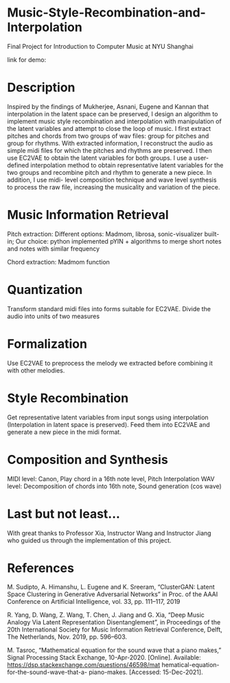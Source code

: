 # Music-Style-Recombination-and-Interpolation
Final Project for Introduction to Computer Music at NYU Shanghai

link for demo:

# Description
Inspired by the findings of Mukherjee, Asnani, Eugene and Kannan that interpolation in the latent space can be preserved, I design an algorithm to implement music style recombination and interpolation with manipulation of the latent variables and attempt to close the loop of music. I first extract pitches and chords from two groups of wav files: group for pitches and group for rhythms. With extracted information, I reconstruct the audio as simple midi files for which the pitches and rhythms are preserved. I then use EC2VAE to obtain the latent variables for both groups. I use a user-defined interpolation method to obtain representative latent variables for the two groups and recombine pitch and rhythm to generate a new piece. In addition, I use midi- level composition technique and wave level synthesis to process the raw file, increasing the musicality and variation of the piece.

# Music Information Retrieval
Pitch extraction: Different options: Madmom, librosa, sonic-visualizer built-in; Our choice: python implemented pYIN + algorithms to merge short notes and notes with similar frequency

Chord extraction: Madmom function

# Quantization
Transform standard midi files into forms suitable for EC2VAE. Divide the audio into units of two measures

# Formalization
Use EC2VAE to preprocess the melody we extracted before combining it with other melodies.

# Style Recombination
Get representative latent variables from input songs using interpolation (Interpolation in latent space is preserved).
Feed them into EC2VAE and generate a new piece in the midi format.

# Composition and Synthesis
MIDI level: Canon, Play chord in a 16th note level, Pitch Interpolation
WAV level: Decomposition of chords into 16th note, Sound generation (cos wave)

# Last but not least...
With great thanks to Professor Xia, Instructor Wang and Instructor Jiang who guided us through the implementation of this project.

# References
M. Sudipto, A. Himanshu, L. Eugene and K. Sreeram, “ClusterGAN: Latent Space Clustering in Generative Adversarial Networks” in Proc. of the AAAI Conference on Artificial Intelligence, vol. 33, pp. 111–117, 2019

R. Yang, D. Wang, Z. Wang, T. Chen, J. Jiang and G. Xia, “Deep Music Analogy Via Latent Representation Disentanglement”, in Proceedings of the 20th International Society for Music Information Retrieval Conference, Delft, The Netherlands, Nov. 2019, pp. 596–603.

M. Tasroc, “Mathematical equation for the sound wave that a piano makes,” Signal Processing Stack Exchange, 10-Apr-2020. [Online]. Available: https://dsp.stackexchange.com/questions/46598/mat hematical-equation-for-the-sound-wave-that-a- piano-makes. [Accessed: 15-Dec-2021].


